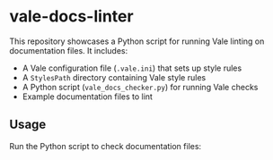 # vale-docs-linter

This repository showcases a Python script for running Vale linting on documentation files. It includes:

- A Vale configuration file (`.vale.ini`) that sets up style rules
- A `StylesPath` directory containing Vale style rules
- A Python script (`vale_docs_checker.py`) for running Vale checks
- Example documentation files to lint

## Usage

Run the Python script to check documentation files:
